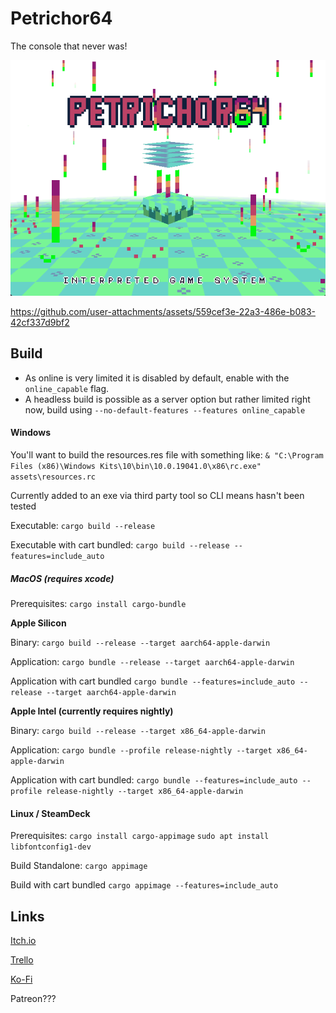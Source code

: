 # Petrichor64

The console that never was!

![An image of the game engine showing an endless white landscape with colorful rain droplets](./assets/preview.png)


https://github.com/user-attachments/assets/559cef3e-22a3-486e-b083-42cf337d9bf2

## Build

- As online is very limited it is disabled by default, enable with the `online_capable` flag.
- A headless build is possible as a server option but rather limited right now, build using `--no-default-features --features online_capable`

#### Windows

You'll want to build the resources.res file with something like:
`& "C:\Program Files (x86)\Windows Kits\10\bin\10.0.19041.0\x86\rc.exe" assets\resources.rc`

Currently added to an exe via third party tool so CLI means hasn't been tested

Executable:
`cargo build --release`

Executable with cart bundled:
`cargo build --release --features=include_auto`

##### MacOS (requires xcode)

Prerequisites:
`cargo install cargo-bundle`

**Apple Silicon**

Binary:
`cargo build --release --target aarch64-apple-darwin`

Application:
`cargo bundle --release --target aarch64-apple-darwin`

Application with cart bundled
`cargo bundle --features=include_auto --release --target aarch64-apple-darwin`

**Apple Intel (currently requires nightly)**

Binary:
`cargo build --release --target x86_64-apple-darwin`

Application:
`cargo bundle --profile release-nightly --target x86_64-apple-darwin`

Application with cart bundled:
`cargo bundle --features=include_auto --profile release-nightly --target x86_64-apple-darwin`

#### Linux / SteamDeck

Prerequisites:
`cargo install cargo-appimage`
`sudo apt install libfontconfig1-dev`

Build Standalone:
`cargo appimage`

Build with cart bundled
`cargo appimage --features=include_auto`

## Links

[Itch.io](https://makeavoy.itch.io/petrichor64)

[Trello](https://trello.com/b/qrrZ2lak)

[Ko-Fi](https://ko-fi.com/makeavoy)

Patreon???
